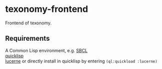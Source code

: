 # texonomy-frontend
Frontend of texonomy.

## Requirements
A Common Lisp environment, e.g. [SBCL](http://www.sbcl.org)  
[quicklisp](https://www.quicklisp.org/beta/)  
[lucerne](http://eudoxia.me/lucerne/) or directly install in quicklisp by entering `(ql:quickload :lucerne)`

